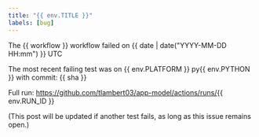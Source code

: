 ```yaml
---
title: "{{ env.TITLE }}"
labels: [bug]
---
```

The {{ workflow }} workflow failed on {{ date | date("YYYY-MM-DD HH:mm") }} UTC

The most recent failing test was on {{ env.PLATFORM }} py{{ env.PYTHON }}
with commit: {{ sha }}

Full run: https://github.com/tlambert03/app-model/actions/runs/{{ env.RUN_ID }}

(This post will be updated if another test fails, as long as this issue remains open.)
